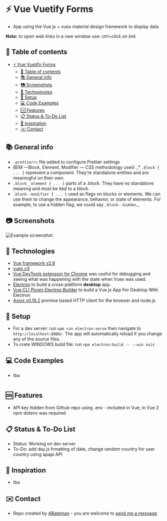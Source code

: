 # :zap: Vue Vuetify Forms

* App using the Vue.js + vuex material design framework to display data

**Note:** to open web links in a new window use: _ctrl+click on link_

## :page_facing_up: Table of contents

* [:zap: Vue Vuetify Forms](#zap-vue-vuetify-forms)
  * [:page_facing_up: Table of contents](#page_facing_up-table-of-contents)
  * [:books: General info](#books-general-info)
  * [:camera: Screenshots](#camera-screenshots)
  * [:signal_strength: Technologies](#signal_strength-technologies)
  * [:floppy_disk: Setup](#floppy_disk-setup)
  * [:computer: Code Examples](#computer-code-examples)
  * [:cool: Features](#cool-features)
  * [:clipboard: Status & To-Do List](#clipboard-status--to-do-list)
  * [:clap: Inspiration](#clap-inspiration)
  * [:envelope: Contact](#envelope-contact)

## :books: General info

* `.prettierrc` file added to configure Prettier settings
* BEM —Block, Element, Modifier — CSS methodology used:
_* `.block { ... }` represent a component. They’re standalone entities and are meaningful on their own.
* `.block__element { ... }` parts of a .block. They have no standalone meaning and must be tied to a block.
* `.block--modifier { ... }` used as flags on blocks or elements. We can use them to change the appearance, behavior, or state of elements. For example, to use a hidden flag, we could say `.block--hidden`._

## :camera: Screenshots

![Example screenshot](./img/.png).

## :signal_strength: Technologies

* [Vue framework v2.6](https://vuejs.org/)
* [vuex v3](https://vuex.vuejs.org/)
* [Vue DevTools extension for Chrome](https://chrome.google.com/webstore/detail/vuejs-devtools/nhdogjmejiglipccpnnnanhbledajbpd) was useful for debugging and seeing what was happening with the state when Vuex was used.
* [Electron](https://www.electronjs.org/) to build a cross-platform **desktop** app.
* [Vue CLI Plugin Electron Builder](https://nklayman.github.io/vue-cli-plugin-electron-builder/) to build a Vue.js App For Desktop With Electron
* [Axios v0.19.2](https://www.npmjs.com/package/axios) promise based HTTP client for the browser and node.js

## :floppy_disk: Setup

* For a dev server: run `npm run electron:serve` then navigate to `http://localhost:8080/`. The app will automatically reload if you change any of the source files.
* To crete WINDOWS build file: run `npm electron:build -- --win nsis`

## :computer: Code Examples

* tba

```javascript

```

## :cool: Features

* API key hidden from Github repo using .env - included in Vue; in Vue 2 npm dotenv was required

## :clipboard: Status & To-Do List

* Status: Working on dev server
* To-Do: add day.js frmatting of date, change random country for user country using apapi API

## :clap: Inspiration

* tba

## :envelope: Contact

* Repo created by [ABateman](https://www.andrewbateman.org) - you are welcome to [send me a message](https://andrewbateman.org/contact)
